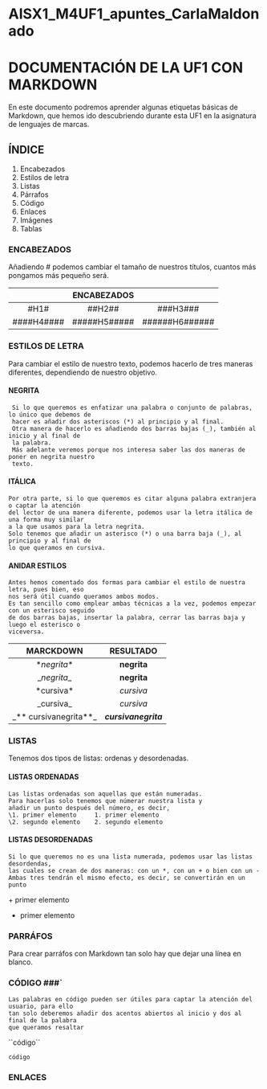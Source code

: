 # AISX1_M4UF1_apuntes_CarlaMaldonado
# DOCUMENTACIÓN DE LA UF1 CON MARKDOWN #
En este documento podremos aprender algunas etiquetas básicas de Markdown, que hemos ido descubriendo durante esta UF1 en la asignatura de lenguajes de marcas.

## ÍNDICE ##
1. Encabezados
2. Estilos de letra
3. Listas
4. Párrafos
5. Código
6. Enlaces
7. Imágenes
8. Tablas

### ENCABEZADOS ###
Añadiendo # podemos cambiar el tamaño de nuestros títulos, cuantos más pongamos más pequeño será. 

|        |   ENCABEZADOS   |            |
|:--------:|:---------:|:--------------:|
| #H1#| ##H2##|###H3###|
|  ####H4####|#####H5#####|######H6######|


### ESTILOS DE LETRA ###
  Para cambiar el estilo de nuestro texto, 
         podemos hacerlo de tres maneras diferentes,
         dependiendo de nuestro objetivo.

 #### NEGRITA ####
  
     Si lo que queremos es enfatizar una palabra o conjunto de palabras, lo único que debemos de 
     hacer es añadir dos asteriscos (*) al principio y al final. 
     Otra manera de hacerlo es añadiendo dos barras bajas (_), también al inicio y al final de 
     la palabra. 
     Más adelante veremos porque nos interesa saber las dos maneras de poner en negrita nuestro 
     texto.

 #### ITÁLICA ####
    Por otra parte, si lo que queremos es citar alguna palabra extranjera o captar la atención 
    del lector de una manera diferente, podemos usar la letra itálica de una forma muy similar 
    a la que usamos para la letra negrita. 
    Solo tenemos que añadir un asterisco (*) o una barra baja (_), al principio y al final de 
    lo que queramos en cursiva.

#### ANIDAR ESTILOS ####
    Antes hemos comentado dos formas para cambiar el estilo de nuestra letra, pues bien, eso 
    nos será útil cuando queramos ambos modos. 
    Es tan sencillo como emplear ambas técnicas a la vez, podemos empezar con un esterisco seguido 
    de dos barras bajas, insertar la palabra, cerrar las barras baja y luego el esterisco o 
    viceversa.
    
|MARCKDOWN|RESULTADO|
|:---------:|:---------:|
| \**negrita** | **negrita** |
| \__negrita__|__negrita__|
|\*cursiva*|*cursiva*|
|\_cursiva_|_cursiva_|
|\_** cursivanegrita**_ | **_cursivanegrita_**|

### LISTAS ###
Tenemos dos tipos de listas: ordenas y desordenadas.

 #### LISTAS ORDENADAS ####
    Las listas ordenadas son aquellas que están numeradas.
    Para hacerlas solo tenemos que númerar nuestra lista y 
    añadir un punto después del número, es decir,
    \1. primer elemento     1. primer elemento
    \2. segundo elemento    2. segundo elemento

 #### LISTAS DESORDENADAS ####
    Si lo que queremos no es una lista numerada, podemos usar las listas desordendas, 
    las cuales se crean de dos maneras: con un *, con un + o bien con un -
    Ambas tres tendrán el mismo efecto, es decir, se convertirán en un punto
\+ primer elemento 
+ primer elemento



### PARRÁFOS ###
Para crear parráfos con Markdown tan solo hay que dejar una línea en blanco.

### CÓDIGO ###`
    Las palabras en código pueden ser útiles para captar la atención del usuario, para ello 
    tan solo deberemos añadir dos acentos abiertos al inicio y dos al final de la palabra 
    que queramos resaltar
\``código``

``código``
### ENLACES ###







